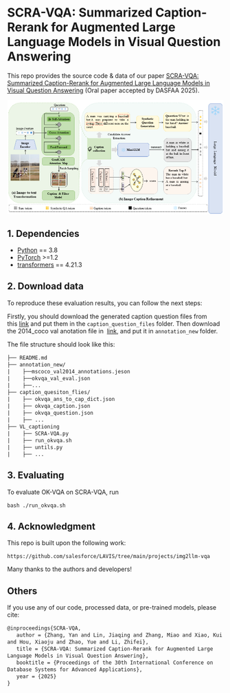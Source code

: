 # SCRA-VQA: Summarized Caption-Rerank for Augmented Large Language Models in Visual Question Answering

This repo provides the source code & data of our paper [SCRA-VQA: Summarized Caption-Rerank for Augmented Large Language Models in Visual Question Answering]() (Oral paper accepted by DASFAA 2025).

<img src="figure_all.png" width="900">

## 1. Dependencies

*   [Python](https://www.python.org/) == 3.8
*   [PyTorch](https://pytorch.org/get-started/locally/) >=1.2&#x20;
*   [transformers](https://github.com/huggingface/transformers/tree/v3.4.0) == 4.21.3

## 2. Download data

To reproduce these evaluation results, you can follow the next steps:

Firstly, you should download the generated caption question files from this [link](https://drive.google.com/drive/folders/1KbBrWTac5YuG_b6CVEWM4jYwpR_YbcEO?usp=sharing) and put them in the `caption_question_files` folder. Then download the 2014\_coco val anotation file in  [link](https://cocodataset.org/), and put it in `annotation_new` folder.

The file structure should look like this:

```plain
├── README.md
├── annotation_new/
|    ├──mscoco_val2014_annotations.jeson
|    ├──okvqa_val_eval.json                       
|    ├──...
├── caption_quesiton_flies/
|    ├── okvqa_ans_to_cap_dict.json
|    ├── okvqa_caption.json
|    ├── okvqa_question.json
|    ├── ...
├── VL_captioning
|    ├── SCRA-VQA.py
|    ├── run_okvqa.sh
|    ├── untils.py
|    ├── ...
```

## 3. Evaluating&#x20;

To evaluate OK-VQA on SCRA-VQA, run

    bash ./run_okvqa.sh

## 4. Acknowledgment

This repo is built upon the following work:

```
https://github.com/salesforce/LAVIS/tree/main/projects/img2llm-vqa
```

Many thanks to the authors and developers!

## Others

If you use any of our code, processed data, or pre-trained models, please cite:

```
@inproceedings{SCRA-VQA,
   author = {Zhang, Yan and Lin, Jiaqing and Zhang, Miao and Xiao, Kui and Hou, Xiaoju and Zhao, Yue and Li, Zhifei},
   title = {SCRA-VQA: Summarized Caption-Rerank for Augmented Large Language Models in Visual Question Answering},
   booktitle = {Proceedings of the 30th International Conference on Database Systems for Advanced Applications},
   year = {2025}
}
```

